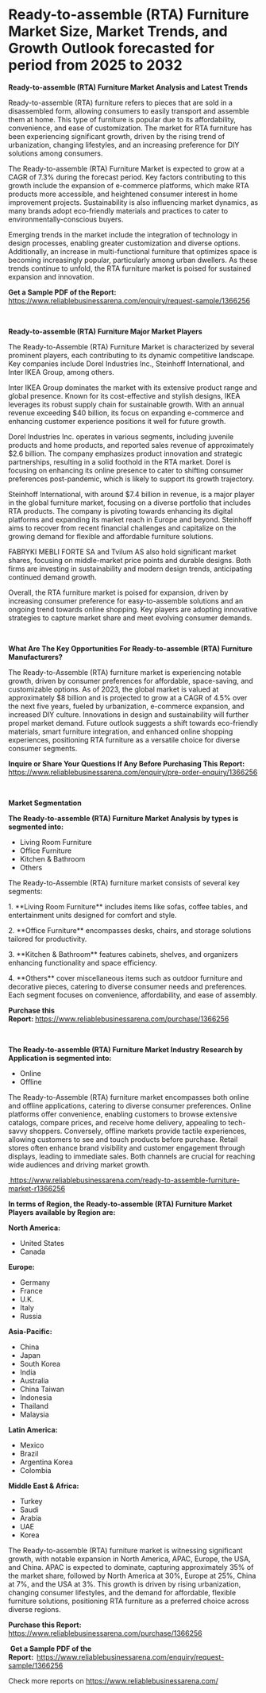 <p><h1>Ready-to-assemble (RTA) Furniture Market Size, Market Trends, and Growth Outlook forecasted for period from 2025 to 2032</h1></p><p><strong>Ready-to-assemble (RTA) Furniture Market Analysis and Latest Trends</strong></p>
<p><p>Ready-to-assemble (RTA) furniture refers to pieces that are sold in a disassembled form, allowing consumers to easily transport and assemble them at home. This type of furniture is popular due to its affordability, convenience, and ease of customization. The market for RTA furniture has been experiencing significant growth, driven by the rising trend of urbanization, changing lifestyles, and an increasing preference for DIY solutions among consumers.</p><p>The Ready-to-assemble (RTA) Furniture Market is expected to grow at a CAGR of 7.3% during the forecast period. Key factors contributing to this growth include the expansion of e-commerce platforms, which make RTA products more accessible, and heightened consumer interest in home improvement projects. Sustainability is also influencing market dynamics, as many brands adopt eco-friendly materials and practices to cater to environmentally-conscious buyers.</p><p>Emerging trends in the market include the integration of technology in design processes, enabling greater customization and diverse options. Additionally, an increase in multi-functional furniture that optimizes space is becoming increasingly popular, particularly among urban dwellers. As these trends continue to unfold, the RTA furniture market is poised for sustained expansion and innovation.</p></p>
<p><strong>Get a Sample PDF of the Report:&nbsp;</strong> <a href="https://www.reliablebusinessarena.com/enquiry/request-sample/1366256?utm_campaign=3188&utm_medium=2&utm_source=Github&utm_content=ia&utm_term=22032025&utm_id=ready-to-assemble-rta-furniture">https://www.reliablebusinessarena.com/enquiry/request-sample/1366256</a></p>
<p>&nbsp;</p>
<p><strong>Ready-to-assemble (RTA) Furniture Major Market Players</strong></p>
<p><p>The Ready-to-Assemble (RTA) Furniture Market is characterized by several prominent players, each contributing to its dynamic competitive landscape. Key companies include Dorel Industries Inc., Steinhoff International, and Inter IKEA Group, among others.</p><p>Inter IKEA Group dominates the market with its extensive product range and global presence. Known for its cost-effective and stylish designs, IKEA leverages its robust supply chain for sustainable growth. With an annual revenue exceeding $40 billion, its focus on expanding e-commerce and enhancing customer experience positions it well for future growth.</p><p>Dorel Industries Inc. operates in various segments, including juvenile products and home products, and reported sales revenue of approximately $2.6 billion. The company emphasizes product innovation and strategic partnerships, resulting in a solid foothold in the RTA market. Dorel is focusing on enhancing its online presence to cater to shifting consumer preferences post-pandemic, which is likely to support its growth trajectory.</p><p>Steinhoff International, with around $7.4 billion in revenue, is a major player in the global furniture market, focusing on a diverse portfolio that includes RTA products. The company is pivoting towards enhancing its digital platforms and expanding its market reach in Europe and beyond. Steinhoff aims to recover from recent financial challenges and capitalize on the growing demand for flexible and affordable furniture solutions.</p><p>FABRYKI MEBLI FORTE SA and Tvilum AS also hold significant market shares, focusing on middle-market price points and durable designs. Both firms are investing in sustainability and modern design trends, anticipating continued demand growth.</p><p>Overall, the RTA furniture market is poised for expansion, driven by increasing consumer preference for easy-to-assemble solutions and an ongoing trend towards online shopping. Key players are adopting innovative strategies to capture market share and meet evolving consumer demands.</p></p>
<p>&nbsp;</p>
<p><strong>What Are The Key Opportunities For Ready-to-assemble (RTA) Furniture Manufacturers?</strong></p>
<p><p>The Ready-to-Assemble (RTA) furniture market is experiencing notable growth, driven by consumer preferences for affordable, space-saving, and customizable options. As of 2023, the global market is valued at approximately $8 billion and is projected to grow at a CAGR of 4.5% over the next five years, fueled by urbanization, e-commerce expansion, and increased DIY culture. Innovations in design and sustainability will further propel market demand. Future outlook suggests a shift towards eco-friendly materials, smart furniture integration, and enhanced online shopping experiences, positioning RTA furniture as a versatile choice for diverse consumer segments.</p></p>
<p><strong>Inquire or Share Your Questions If Any Before Purchasing This Report:</strong> <a href="https://www.reliablebusinessarena.com/enquiry/pre-order-enquiry/1366256?utm_campaign=3188&utm_medium=2&utm_source=Github&utm_content=ia&utm_term=22032025&utm_id=ready-to-assemble-rta-furniture">https://www.reliablebusinessarena.com/enquiry/pre-order-enquiry/1366256</a></p>
<p>&nbsp;</p>
<p><strong>Market Segmentation</strong></p>
<p><strong>The Ready-to-assemble (RTA) Furniture Market Analysis by types is segmented into:</strong></p>
<p><ul><li>Living Room Furniture</li><li>Office Furniture</li><li>Kitchen & Bathroom</li><li>Others</li></ul></p>
<p><p>The Ready-to-Assemble (RTA) furniture market consists of several key segments: </p><p>1. **Living Room Furniture** includes items like sofas, coffee tables, and entertainment units designed for comfort and style.</p><p>2. **Office Furniture** encompasses desks, chairs, and storage solutions tailored for productivity.</p><p>3. **Kitchen & Bathroom** features cabinets, shelves, and organizers enhancing functionality and space efficiency.</p><p>4. **Others** cover miscellaneous items such as outdoor furniture and decorative pieces, catering to diverse consumer needs and preferences. Each segment focuses on convenience, affordability, and ease of assembly.</p></p>
<p><strong>Purchase this Report:&nbsp;</strong><a href="https://www.reliablebusinessarena.com/purchase/1366256?utm_campaign=3188&utm_medium=2&utm_source=Github&utm_content=ia&utm_term=22032025&utm_id=ready-to-assemble-rta-furniture">https://www.reliablebusinessarena.com/purchase/1366256</a></p>
<p>&nbsp;</p>
<p><strong>The Ready-to-assemble (RTA) Furniture Market Industry Research by Application is segmented into:</strong></p>
<p><ul><li>Online</li><li>Offline</li></ul></p>
<p><p>The Ready-to-Assemble (RTA) furniture market encompasses both online and offline applications, catering to diverse consumer preferences. Online platforms offer convenience, enabling customers to browse extensive catalogs, compare prices, and receive home delivery, appealing to tech-savvy shoppers. Conversely, offline markets provide tactile experiences, allowing customers to see and touch products before purchase. Retail stores often enhance brand visibility and customer engagement through displays, leading to immediate sales. Both channels are crucial for reaching wide audiences and driving market growth.</p></p>
<p><a href="https://www.reliablebusinessarena.com/ready-to-assemble-furniture-market-r1366256?utm_campaign=3188&utm_medium=2&utm_source=Github&utm_content=ia&utm_term=22032025&utm_id=ready-to-assemble-rta-furniture">&nbsp;https://www.reliablebusinessarena.com/ready-to-assemble-furniture-market-r1366256</a></p>
<p><strong>In terms of Region, the Ready-to-assemble (RTA) Furniture Market Players available by Region are:</strong></p>
<p>
    <p> <strong> North America: </strong>
        <ul>
            <li>United States</li>
            <li>Canada</li>
        </ul>
        </p> 
    <p> <strong> Europe: </strong>
        <ul>
            <li>Germany</li>
            <li>France</li>
            <li>U.K.</li>
            <li>Italy</li>
            <li>Russia</li>
        </ul>
        </p> 
    <p> <strong> Asia-Pacific: </strong>
        <ul>
            <li>China</li>
            <li>Japan</li>
            <li>South Korea</li>
            <li>India</li>
            <li>Australia</li>
            <li>China Taiwan</li>
            <li>Indonesia</li>
            <li>Thailand</li>
            <li>Malaysia</li>
        </ul>
        </p> 
    <p> <strong> Latin America: </strong>
        <ul>
            <li>Mexico</li>
            <li>Brazil</li>
            <li>Argentina Korea</li>
            <li>Colombia</li>
        </ul>
        </p> 
    <p> <strong> Middle East & Africa: </strong>
        <ul>
            <li>Turkey</li>
            <li>Saudi</li>
            <li>Arabia</li>
            <li>UAE</li>
            <li>Korea</li>
        </ul>
    </p>
    </p>
<p><p>The Ready-to-assemble (RTA) furniture market is witnessing significant growth, with notable expansion in North America, APAC, Europe, the USA, and China. APAC is expected to dominate, capturing approximately 35% of the market share, followed by North America at 30%, Europe at 25%, China at 7%, and the USA at 3%. This growth is driven by rising urbanization, changing consumer lifestyles, and the demand for affordable, flexible furniture solutions, positioning RTA furniture as a preferred choice across diverse regions.</p></p>
<p><strong>Purchase this Report: </strong><a href="https://www.reliablebusinessarena.com/purchase/1366256?utm_campaign=3188&utm_medium=2&utm_source=Github&utm_content=ia&utm_term=22032025&utm_id=ready-to-assemble-rta-furniture">https://www.reliablebusinessarena.com/purchase/1366256</a></p>
<p>&nbsp;<strong>Get a Sample PDF of the Report:&nbsp;&nbsp;</strong><a href="https://www.reliablebusinessarena.com/enquiry/request-sample/1366256?utm_campaign=3188&utm_medium=2&utm_source=Github&utm_content=ia&utm_term=22032025&utm_id=ready-to-assemble-rta-furniture">https://www.reliablebusinessarena.com/enquiry/request-sample/1366256</a></p>
<p><strong></strong></p>
<p>Check more reports on <a href="https://www.reliablebusinessarena.com/?utm_campaign=3188&utm_medium=2&utm_source=Github&utm_content=ia&utm_term=22032025&utm_id=ready-to-assemble-rta-furniture">https://www.reliablebusinessarena.com/</a></p>